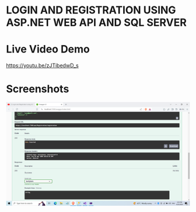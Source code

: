 # LOGIN AND REGISTRATION USING ASP.NET WEB API AND SQL SERVER

# Live Video Demo 
https://youtu.be/zJTibedwD_s


# Screenshots
![readme](https://github.com/shivanshsrii/LoginRegistrationApp/blob/master/Images/Screenshot%20(10).png)
